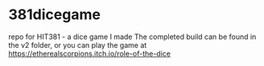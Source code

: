 # 381dicegame
repo for HIT381 - a dice game I made 
The completed build can be found in the v2 folder, or you can play the game at https://etherealscorpions.itch.io/role-of-the-dice
